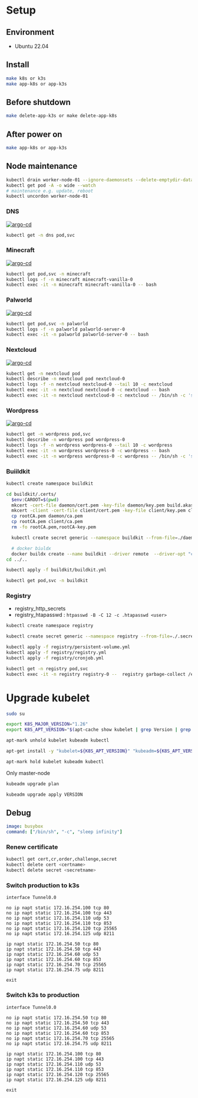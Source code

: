 # Setup
## Environment
- Ubuntu 22.04

## Install

```bash
make k8s or k3s
make app-k8s or app-k3s
```

## Before shutdown

```bash
make delete-app-k3s or make delete-app-k8s
```

## After power on

```bash
make app-k8s or app-k3s
```

## Node maintenance

```bash
kubectl drain worker-node-01 --ignore-daemonsets --delete-emptydir-data
kubectl get pod -A -o wide --watch
# maintenance e.g. update, reboot
kubectl uncordon worker-node-01
```

### DNS

[![argo-cd](https://argocd.akashisn.info/api/badge?name=dns&revision=true)](https://argocd.akashisn.info/applications/argo-cd/dns)

```bash
kubectl get -n dns pod,svc
```

### Minecraft

[![argo-cd](https://argocd.akashisn.info/api/badge?name=minecraft&revision=true)](https://argocd.akashisn.info/applications/argo-cd/minecraft)

```bash
kubectl get pod,svc -n minecraft
kubectl logs -f -n minecraft minecraft-vanilla-0
kubectl exec -it -n minecraft minecraft-vanilla-0 -- bash
```

### Palworld

[![argo-cd](https://argocd.akashisn.info/api/badge?name=palworld&revision=true)](https://argocd.akashisn.info/applications/argo-cd/palworld)

```bash
kubectl get pod,svc -n palworld
kubectl logs -f -n palworld palworld-server-0
kubectl exec -it -n palworld palworld-server-0 -- bash
```

### Nextcloud

[![argo-cd](https://argocd.akashisn.info/api/badge?name=nextcloud&revision=true)](https://argocd.akashisn.info/applications/argo-cd/nextcloud)

```bash
kubectl get -n nextcloud pod
kubectl describe -n nextcloud pod nextcloud-0
kubectl logs -f -n nextcloud nextcloud-0 --tail 10 -c nextcloud
kubectl exec -it -n nextcloud nextcloud-0 -c nextcloud -- bash
kubectl exec -it -n nextcloud nextcloud-0 -c nextcloud -- /bin/sh -c 'su www-data --shel=/bin/sh --command="/usr/local/bin/php occ <command>"'
```

### Wordpress

[![argo-cd](https://argocd.akashisn.info/api/badge?name=wordpress&revision=true)](https://argocd.akashisn.info/applications/argo-cd/wordpress)

```bash
kubectl get -n wordpress pod,svc
kubectl describe -n wordpress pod wordpress-0
kubectl logs -f -n wordpress wordpress-0 --tail 10 -c wordpress
kubectl exec -it -n wordpress wordpress-0 -c wordpress -- bash
kubectl exec -it -n wordpress wordpress-0 -c wordpress -- /bin/sh -c 'su www-data --shel=/bin/sh --command="wp <command>"'
```

### Buiildkit

```bash
kubectl create namespace buildkit

cd buildkit/.certs/
  $env:CAROOT=$(pwd)
  mkcert -cert-file daemon/cert.pem -key-file daemon/key.pem build.akashisn.info
  mkcert -client -cert-file client/cert.pem -key-file client/key.pem client
  cp rootCA.pem daemon/ca.pem
  cp rootCA.pem client/ca.pem
  rm -fo rootCA.pem,rootCA-key.pem

  kubectl create secret generic --namespace buildkit --from-file=./daemon buildkit-daemon-certs

  # docker biuldx
  docker buildx create --name buildkit --driver remote  --driver-opt "cacert=$(pwd)/client/ca.pem,cert=$(pwd)/client/cert.pem,key=$(pwd)/client/key.pem,servername=build.akashisn.info" tcp://build.akashisn.info:2376 --use
cd ../..

kubectl apply -f buildkit/buildkit.yml

kubectl get pod,svc -n buildkit
```

### Registry

- registry_http_secrets
- registry_htapasswd : `htpasswd -B -C 12 -c .htapasswd <user>`

```bash
kubectl create namespace registry

kubectl create secret generic --namespace registry --from-file=./.secrets/registry_http_secrets --from-file=./.secrets/registry_htapasswd registry-secrets

kubectl apply -f registry/persistent-volume.yml
kubectl apply -f registry/registry.yml
kubectl apply -f registry/cronjob.yml

kubectl get -n registry pod,svc
kubectl exec -it -n registry registry-0 --  registry garbage-collect /etc/docker/registry/config.yml
```

# Upgrade kubelet

```bash
sudo su

export K8S_MAJOR_VERSION="1.26"
export K8S_APT_VERSION="$(apt-cache show kubelet | grep Version | grep ${K8S_MAJOR_VERSION} | head -n 1 | cut -d ' ' -f 2)"

apt-mark unhold kubelet kubeadm kubectl

apt-get install -y "kubelet=${K8S_APT_VERSION}" "kubeadm=${K8S_APT_VERSION}" "kubectl=${K8S_APT_VERSION}"

apt-mark hold kubelet kubeadm kubectl

```

Only master-node
```bash
kubeadm upgrade plan

kubeadm upgrade apply VERSION
```

## Debug

```yml
image: busybox
command: ["/bin/sh", "-c", "sleep infinity"]
```

### Renew certificate

```bash
kubectl get cert,cr,order,challenge,secret
kubectl delete cert <certname>
kubectl delete secret <secretname>
```


### Switch production to k3s

```
interface Tunnel0.0

no ip napt static 172.16.254.100 tcp 80
no ip napt static 172.16.254.100 tcp 443
no ip napt static 172.16.254.110 udp 53
no ip napt static 172.16.254.110 tcp 853
no ip napt static 172.16.254.120 tcp 25565
no ip napt static 172.16.254.125 udp 8211

ip napt static 172.16.254.50 tcp 80
ip napt static 172.16.254.50 tcp 443
ip napt static 172.16.254.60 udp 53
ip napt static 172.16.254.60 tcp 853
ip napt static 172.16.254.70 tcp 25565
ip napt static 172.16.254.75 udp 8211

exit
```

### Switch k3s to production

```
interface Tunnel0.0

no ip napt static 172.16.254.50 tcp 80
no ip napt static 172.16.254.50 tcp 443
no ip napt static 172.16.254.60 udp 53
no ip napt static 172.16.254.60 tcp 853
no ip napt static 172.16.254.70 tcp 25565
no ip napt static 172.16.254.75 udp 8211

ip napt static 172.16.254.100 tcp 80
ip napt static 172.16.254.100 tcp 443
ip napt static 172.16.254.110 udp 53
ip napt static 172.16.254.110 tcp 853
ip napt static 172.16.254.120 tcp 25565
ip napt static 172.16.254.125 udp 8211

exit
```